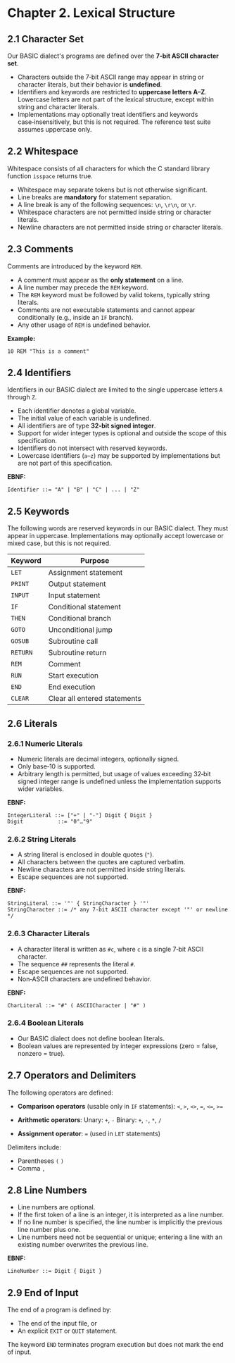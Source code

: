 # Chapter 2. Lexical Structure

## 2.1 Character Set
Our BASIC dialect's programs are defined over the **7‑bit ASCII character set**.
- Characters outside the 7‑bit ASCII range may appear in string or character literals, but their behavior is **undefined**.
- Identifiers and keywords are restricted to **uppercase letters A–Z**. Lowercase letters are not part of the lexical structure, except within string and character literals.
- Implementations may optionally treat identifiers and keywords case‑insensitively, but this is not required. The reference test suite assumes uppercase only.

## 2.2 Whitespace
Whitespace consists of all characters for which the C standard library function `isspace` returns true.
- Whitespace may separate tokens but is not otherwise significant.
- Line breaks are **mandatory** for statement separation.
- A line break is any of the following sequences: `\n`, `\r\n`, or `\r`.
- Whitespace characters are not permitted inside string or character literals.
- Newline characters are not permitted inside string or character literals.

## 2.3 Comments
Comments are introduced by the keyword `REM`.
- A comment must appear as the **only statement** on a line.
- A line number may precede the `REM` keyword.
- The `REM` keyword must be followed by valid tokens, typically string literals.
- Comments are not executable statements and cannot appear conditionally (e.g., inside an `IF` branch).
- Any other usage of `REM` is undefined behavior.

**Example:**
```
10 REM "This is a comment"
```

## 2.4 Identifiers
Identifiers in our BASIC dialect are limited to the single uppercase letters `A` through `Z`.
- Each identifier denotes a global variable.
- The initial value of each variable is undefined.
- All identifiers are of type **32‑bit signed integer**.
- Support for wider integer types is optional and outside the scope of this specification.
- Identifiers do not intersect with reserved keywords.
- Lowercase identifiers (`a`–`z`) may be supported by implementations but are not part of this specification.

**EBNF:**
```
Identifier ::= "A" | "B" | "C" | ... | "Z"
```

## 2.5 Keywords
The following words are reserved keywords in our BASIC dialect. They must appear in uppercase. Implementations may optionally accept lowercase or mixed case, but this is not required.

| Keyword  | Purpose                      |
| -------- | ---------------------------- |
| `LET`    | Assignment statement         |
| `PRINT`  | Output statement             |
| `INPUT`  | Input statement              |
| `IF`     | Conditional statement        |
| `THEN`   | Conditional branch           |
| `GOTO`   | Unconditional jump           |
| `GOSUB`  | Subroutine call              |
| `RETURN` | Subroutine return            |
| `REM`    | Comment                      |
| `RUN`    | Start execution              |
| `END`    | End execution                |
| `CLEAR`  | Clear all entered statements |

## 2.6 Literals

### 2.6.1 Numeric Literals
- Numeric literals are decimal integers, optionally signed.
- Only base‑10 is supported.
- Arbitrary length is permitted, but usage of values exceeding 32‑bit signed integer range is undefined unless the implementation supports wider variables.

**EBNF:**
```
IntegerLiteral ::= ["+" | "-"] Digit { Digit }
Digit           ::= "0"…"9"
```

### 2.6.2 String Literals
- A string literal is enclosed in double quotes (`"`).
- All characters between the quotes are captured verbatim.
- Newline characters are not permitted inside string literals.
- Escape sequences are not supported.

**EBNF:**
```
StringLiteral ::= '"' { StringCharacter } '"'
StringCharacter ::= /* any 7-bit ASCII character except '"' or newline */
```

### 2.6.3 Character Literals
- A character literal is written as `#c`, where `c` is a single 7‑bit ASCII character.
- The sequence `##` represents the literal `#`.
- Escape sequences are not supported.
- Non‑ASCII characters are undefined behavior.

**EBNF:**
```
CharLiteral ::= "#" ( ASCIICharacter | "#" )
```

### 2.6.4 Boolean Literals
- Our BASIC dialect does not define boolean literals.  
- Boolean values are represented by integer expressions (zero = false, nonzero = true).

## 2.7 Operators and Delimiters
The following operators are defined:

- **Comparison operators** (usable only in `IF` statements):
  `<`, `>`, `<>`, `=`, `<=`, `>=`

- **Arithmetic operators**:
  Unary: `+`, `-`
  Binary: `+`, `-`, `*`, `/`

- **Assignment operator**:
  `=` (used in `LET` statements)

Delimiters include:
- Parentheses `(` `)`
- Comma `,`

## 2.8 Line Numbers
- Line numbers are optional.
- If the first token of a line is an integer, it is interpreted as a line number.
- If no line number is specified, the line number is implicitly the previous line number plus one.
- Line numbers need not be sequential or unique; entering a line with an existing number overwrites the previous line.

**EBNF:**
```
LineNumber ::= Digit { Digit }
```

## 2.9 End of Input
The end of a program is defined by:
- The end of the input file, or
- An explicit `EXIT` or `QUIT` statement.

The keyword `END` terminates program execution but does not mark the end of input.
